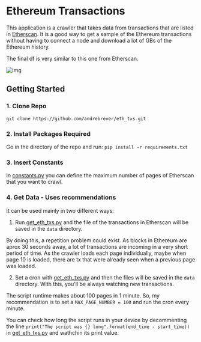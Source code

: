 # Ethereum Transactions

This application is a crawler that takes data from transactions that are listed in [Etherscan](https://etherscan.io/txs). It is a good way to get a sample of the Ethereum transactions without having to connect a node and download a lot of GBs of the Ethereum history.

The final df is very similar to this one from Etherscan.

![img](https://i.imgur.com/Z0p2WKy.png)

## Getting Started

### 1. Clone Repo

`git clone https://github.com/andrebrener/eth_txs.git`

### 2. Install Packages Required

Go in the directory of the repo and run:
```pip install -r requirements.txt```

### 3. Insert Constants
In [constants.py](https://github.com/andrebrener/eth_txs/blob/master/python/constants.py) you can define the maximum number of pages of Etherscan that you want to crawl.

### 4. Get Data - Uses recommendations

It can be used mainly in two different ways:

1. Run [get_eth_txs.py](https://github.com/andrebrener/eth_txs/blob/master/python/get_eth_txs.py) and the file of the transactions in Etherscan will be saved in the `data` directory.
   
By doing this, a repetition problem could exist. As blocks in Ethereum are aprox 30 seconds away, a lot of transactions are incoming in a very short period of time. As the crawler loads each page individually, maybe when page 10 is loaded, there are tx that were already seen when a previous page was loaded. 

2. Set a cron with [get_eth_txs.py](https://github.com/andrebrener/eth_txs/blob/master/python/get_eth_txs.py) and then the files will be saved in the `data` directory. With this, you'll be always watching new transactions.

The script runtime makes about 100 pages in 1 minute. So, my recommendation is to set a `MAX_PAGE_NUMBER = 100` and run the cron every minute.

You can check how long the script runs in your device by decommenting the line `print("The script was {} long".format(end_time - start_time))` in [get_eth_txs.py](https://github.com/andrebrener/eth_txs/blob/master/python/get_eth_txs.py) and wathchin its print value.
